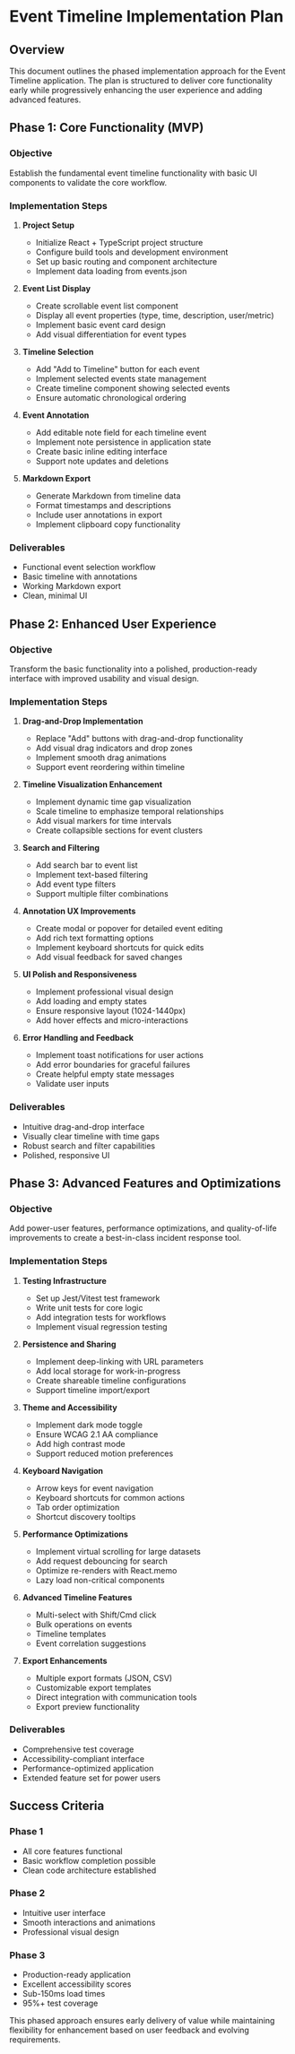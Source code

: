 # Event Timeline Implementation Plan

## Overview

This document outlines the phased implementation approach for the Event Timeline application. The plan is structured to deliver core functionality early while progressively enhancing the user experience and adding advanced features.

## Phase 1: Core Functionality (MVP)

### Objective
Establish the fundamental event timeline functionality with basic UI components to validate the core workflow.

### Implementation Steps

1. **Project Setup**
   - Initialize React + TypeScript project structure
   - Configure build tools and development environment
   - Set up basic routing and component architecture
   - Implement data loading from events.json

2. **Event List Display**
   - Create scrollable event list component
   - Display all event properties (type, time, description, user/metric)
   - Implement basic event card design
   - Add visual differentiation for event types

3. **Timeline Selection**
   - Add "Add to Timeline" button for each event
   - Implement selected events state management
   - Create timeline component showing selected events
   - Ensure automatic chronological ordering

4. **Event Annotation**
   - Add editable note field for each timeline event
   - Implement note persistence in application state
   - Create basic inline editing interface
   - Support note updates and deletions

5. **Markdown Export**
   - Generate Markdown from timeline data
   - Format timestamps and descriptions
   - Include user annotations in export
   - Implement clipboard copy functionality

### Deliverables
- Functional event selection workflow
- Basic timeline with annotations
- Working Markdown export
- Clean, minimal UI

## Phase 2: Enhanced User Experience

### Objective
Transform the basic functionality into a polished, production-ready interface with improved usability and visual design.

### Implementation Steps

1. **Drag-and-Drop Implementation**
   - Replace "Add" buttons with drag-and-drop functionality
   - Add visual drag indicators and drop zones
   - Implement smooth drag animations
   - Support event reordering within timeline

2. **Timeline Visualization Enhancement**
   - Implement dynamic time gap visualization
   - Scale timeline to emphasize temporal relationships
   - Add visual markers for time intervals
   - Create collapsible sections for event clusters

3. **Search and Filtering**
   - Add search bar to event list
   - Implement text-based filtering
   - Add event type filters
   - Support multiple filter combinations

4. **Annotation UX Improvements**
   - Create modal or popover for detailed event editing
   - Add rich text formatting options
   - Implement keyboard shortcuts for quick edits
   - Add visual feedback for saved changes

5. **UI Polish and Responsiveness**
   - Implement professional visual design
   - Add loading and empty states
   - Ensure responsive layout (1024-1440px)
   - Add hover effects and micro-interactions

6. **Error Handling and Feedback**
   - Implement toast notifications for user actions
   - Add error boundaries for graceful failures
   - Create helpful empty state messages
   - Validate user inputs

### Deliverables
- Intuitive drag-and-drop interface
- Visually clear timeline with time gaps
- Robust search and filter capabilities
- Polished, responsive UI

## Phase 3: Advanced Features and Optimizations

### Objective
Add power-user features, performance optimizations, and quality-of-life improvements to create a best-in-class incident response tool.

### Implementation Steps

1. **Testing Infrastructure**
   - Set up Jest/Vitest test framework
   - Write unit tests for core logic
   - Add integration tests for workflows
   - Implement visual regression testing

2. **Persistence and Sharing**
   - Implement deep-linking with URL parameters
   - Add local storage for work-in-progress
   - Create shareable timeline configurations
   - Support timeline import/export

3. **Theme and Accessibility**
   - Implement dark mode toggle
   - Ensure WCAG 2.1 AA compliance
   - Add high contrast mode
   - Support reduced motion preferences

4. **Keyboard Navigation**
   - Arrow keys for event navigation
   - Keyboard shortcuts for common actions
   - Tab order optimization
   - Shortcut discovery tooltips

5. **Performance Optimizations**
   - Implement virtual scrolling for large datasets
   - Add request debouncing for search
   - Optimize re-renders with React.memo
   - Lazy load non-critical components

6. **Advanced Timeline Features**
   - Multi-select with Shift/Cmd click
   - Bulk operations on events
   - Timeline templates
   - Event correlation suggestions

7. **Export Enhancements**
   - Multiple export formats (JSON, CSV)
   - Customizable export templates
   - Direct integration with communication tools
   - Export preview functionality

### Deliverables
- Comprehensive test coverage
- Accessibility-compliant interface
- Performance-optimized application
- Extended feature set for power users

## Success Criteria

### Phase 1
- All core features functional
- Basic workflow completion possible
- Clean code architecture established

### Phase 2
- Intuitive user interface
- Smooth interactions and animations
- Professional visual design

### Phase 3
- Production-ready application
- Excellent accessibility scores
- Sub-150ms load times
- 95%+ test coverage

This phased approach ensures early delivery of value while maintaining flexibility for enhancement based on user feedback and evolving requirements.

